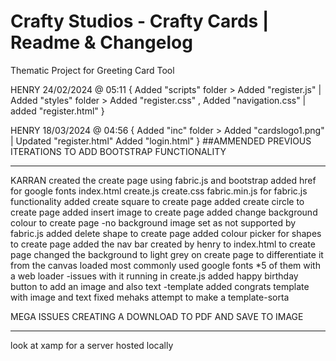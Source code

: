 # Crafty Studios - Crafty Cards | Readme & Changelog
Thematic Project for Greeting Card Tool 

HENRY 24/02/2024 @ 05:11 {
  Added "scripts" folder >
    Added "register.js" |
  Added "styles" folder >
    Added "register.css" , 
    Added "navigation.css" |
  added "register.html"
}

HENRY 18/03/2024 @ 04:56 {
  Added "inc" folder >
    Added "cardslogo1.png" |
  Updated "register.html"
  Added "login.html"
} ##AMMENDED PREVIOUS ITERATIONS TO ADD BOOTSTRAP FUNCTIONALITY

-----------------------------
KARRAN 
created the create page using fabric.js and bootstrap
added href for google fonts
index.html
create.js
create.css
fabric.min.js for fabric.js functionality
added create square to create page
added create circle to create page
added insert image to create page
added change background colour to create page -no background image set as not supported by fabric.js 
added delete shape to create page
added colour picker for shapes to create page
added the nav bar created by henry to index.html to create page
changed the background to light grey on create page to differentiate it from the canvas
loaded most commonly used google fonts *5 of them with a web loader -issues with it running in create.js 
added happy birthday button to add an image and also text -template 
added congrats template with image and text 
fixed mehaks attempt to make a template-sorta

MEGA ISSUES CREATING A DOWNLOAD TO PDF AND SAVE TO IMAGE 


----------------------------------------------
look at xamp for a server hosted locally

